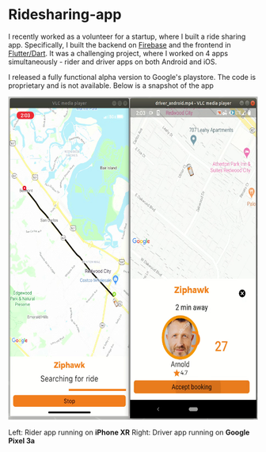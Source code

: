 # Ridesharing-app

I recently worked as a volunteer for a startup, where I built a ride sharing app. Specifically, I built the backend on [Firebase](https://firebase.google.com/) and the frontend in [Flutter/Dart](https://flutter.dev/). It was a challenging project, where I worked on 4 apps simultaneously - rider and driver apps on both Android and iOS. 

I released a fully functional alpha version to Google's playstore. The code is proprietary and is not available. Below is a snapshot of the app

[<img src="images/Ziphawk_app.png" width="600" height="653" />](https://www.youtube.com/embed/QasZwk4DIio)

Left: Rider app running on **iPhone XR**
Right: Driver app running on **Google Pixel 3a** 

